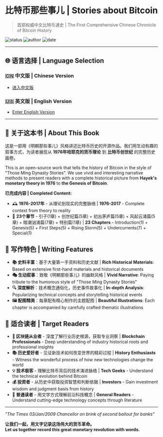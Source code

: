 # 比特币那些事儿 | Stories about Bitcoin

> 首部权威中文比特币通史 | The First Comprehensive Chinese Chronicle of Bitcoin History

![status](https://img.shields.io/badge/状态-双语版本完成-green)
![author](https://img.shields.io/badge/作者-beihaili-blue)
![date](https://img.shields.io/badge/日期-2025--09-orange)

---

## 🌐 语言选择 | Language Selection

### 🇨🇳 中文版 | Chinese Version
* [进入中文版](zh/INTRO.md)

### 🇺🇸 英文版 | English Version  
* [Enter English Version](en/INTRO.md)

---

## 📖 关于这本书 | About This Book

这是一部用《明朝那些事儿》风格讲述比特币历史的开源作品。我们用生动有趣的叙事方式，为读者展现从 **1976年哈耶克的货币理论** 到 **比特币创世纪** 的完整历史画卷。

This is an open-source work that tells the history of Bitcoin in the style of "Those Ming Dynasty Stories". We use vivid and interesting narrative methods to present readers with a complete historical picture from **Hayek's monetary theory in 1976** to **the Genesis of Bitcoin**.

**已完成内容 | Completed Content:**
- 🕰️ **1976-2017年** - 从理论到现实的完整脉络 | **1976-2017** - Complete context from theory to reality
- 📖 **23个章节** - 引子(1章) + 创世纪篇(5章) + 初出茅庐篇(5章) + 风起云涌篇(5章) + 暗潮汹涌篇(7章) + 特别篇(1章) | **23 Chapters** - Introduction(1) + Genesis(5) + First Steps(5) + Rising Storm(5) + Undercurrents(7) + Special(1)

## 🌟 写作特色 | Writing Features

- **📚 史料丰富**：基于大量第一手资料和历史文献 | **Rich Historical Materials**: Based on extensive first-hand materials and historical documents
- **🎭 生动叙事**：致敬《明朝那些事儿》的幽默风格 | **Vivid Narrative**: Paying tribute to the humorous style of "Those Ming Dynasty Stories"
- **🔍 深度解析**：技术概念通俗化，历史事件故事化 | **In-depth Analysis**: Popularizing technical concepts and storytelling historical events
- **🖼️ 配图精美**：每章配有精心制作的主题配图 | **Beautiful Illustrations**: Each chapter is accompanied by carefully crafted thematic illustrations

## 🎯 适合读者 | Target Readers

- **🚀 区块链从业者** - 深度了解行业历史根源，获取专业洞察 | **Blockchain Professionals** - Deep understanding of industry historical roots and professional insights
- **📚 历史爱好者** - 见证新技术如何改变世界的精彩过程 | **History Enthusiasts** - Witness the wonderful process of how new technologies change the world
- **💡 技术极客** - 理解比特币背后的技术演进脉络 | **Tech Geeks** - Understand the technical evolution behind Bitcoin
- **💰 投资者** - 从历史中获取投资智慧和判断依据 | **Investors** - Gain investment wisdom and judgment basis from history
- **📖 普通读者** - 用文学方式理解前沿科技概念 | **General Readers** - Understand cutting-edge technology concepts through literature

---

*"The Times 03/Jan/2009 Chancellor on brink of second bailout for banks"*

**让我们一起，用文字记录这场伟大的货币革命。**  
**Let us together record this great monetary revolution with words.**